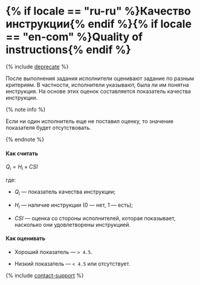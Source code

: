 # {% if locale == "ru-ru" %}Качество инструкции{% endif %}{% if locale == "en-com" %}Quality of instructions{% endif %}

{% include [deprecate](../../../_includes/deprecate.md) %}

После выполнения задания исполнители оценивают задание по разным критериям. В частности, исполнители указывают, была ли им понятна инструкция. На основе этих оценок составляется показатель качества инструкции.

{% note info %}

Если ни один исполнитель еще не поставил оценку, то значение показателя будет отсутствовать.

{% endnote %}

#### Как считать

$Q_{i} = {H_{i}}\times{CSI}$

где:

- $Q_{i}$ — показатель качества инструкции;

- $H_{i}$ — наличие инструкции (0 — нет, 1 — есть);

- $CSI$ — оценка со стороны исполнителей, которая показывает, насколько они удовлетворены инструкцией.

#### Как оценивать

- Хороший показатель — `> 4.5`.

- Низкий показатель — `< 4.5` или отсутствует.

{% include [contact-support](../../_includes/contact-support.md) %}
